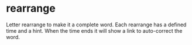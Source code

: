 # rearrange
Letter rearrange to make it a complete word. Each rearrange has a defined time and a hint. When the time ends it will show a link to auto-correct the word. 

